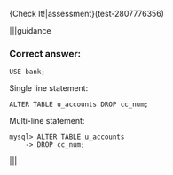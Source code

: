 {Check It!|assessment}(test-2807776356)

|||guidance

### Correct answer:

`USE bank;`

Single line statement:

`ALTER TABLE u_accounts DROP cc_num;`

Multi-line statement:

```
mysql> ALTER TABLE u_accounts 
    -> DROP cc_num;
```

|||